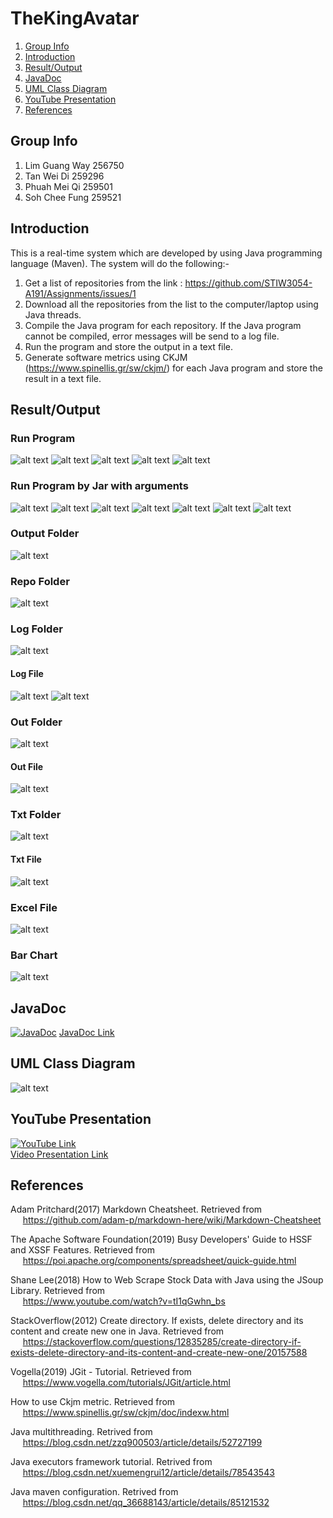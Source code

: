 # TheKingAvatar
1. [Group Info](#group-info)
1. [Introduction](#introduction)
1. [Result/Output](#resultoutput)
1. [JavaDoc](#JavaDoc)
1. [UML Class Diagram](#uml-class-diagram)
1. [YouTube Presentation](#youtube-presentation)
1. [References](#references)

## Group Info  
1. Lim Guang Way 256750
1. Tan Wei Di 259296
1. Phuah Mei Qi 259501
1. Soh Chee Fung 259521

## Introduction  
This is a real-time system which are developed by using Java programming language (Maven). The system will do the following:-    

1) Get a list of repositories from the link : https://github.com/STIW3054-A191/Assignments/issues/1      
2) Download all the repositories from the list to the computer/laptop using Java threads.    
3) Compile the Java program for each repository. If the Java program cannot be compiled, error messages will be send to a log file.  
4) Run the program and store the output in a text file.   
5) Generate software metrics using CKJM (https://www.spinellis.gr/sw/ckjm/) for each Java program and store the result in a text file.   

## Result/Output  

### Run Program
![alt text](https://github.com/STIW3054-A191/TheKingAvatar/blob/master/Output/1.PNG "Run Program 1")
![alt text](https://github.com/STIW3054-A191/TheKingAvatar/blob/master/Output/2.PNG "Run Program 2")
![alt text](https://github.com/STIW3054-A191/TheKingAvatar/blob/master/Output/3.PNG "Run Program 3")
![alt text](https://github.com/STIW3054-A191/TheKingAvatar/blob/master/Output/4.PNG "Run Program 4")
![alt text](https://github.com/STIW3054-A191/TheKingAvatar/blob/master/Output/5.PNG "Run Program 5")

### Run Program by Jar with arguments
![alt text](https://github.com/STIW3054-A191/TheKingAvatar/blob/master/Output/jar1.PNG "Jar 1")
![alt text](https://github.com/STIW3054-A191/TheKingAvatar/blob/master/Output/jar2.PNG "Jar 2")
![alt text](https://github.com/STIW3054-A191/TheKingAvatar/blob/master/Output/jar3.PNG "Jar 3")
![alt text](https://github.com/STIW3054-A191/TheKingAvatar/blob/master/Output/jar4.PNG "Jar 4")
![alt text](https://github.com/STIW3054-A191/TheKingAvatar/blob/master/Output/jar5.PNG "Jar 5")
![alt text](https://github.com/STIW3054-A191/TheKingAvatar/blob/master/Output/jar6.PNG "Jar 6")
![alt text](https://github.com/STIW3054-A191/TheKingAvatar/blob/master/Output/jar7.PNG "Jar 7")

### Output Folder
![alt text](https://github.com/STIW3054-A191/TheKingAvatar/blob/master/Output/Folder.PNG "Folder")

### Repo Folder
![alt text](https://github.com/STIW3054-A191/TheKingAvatar/blob/master/Output/RepoFolder.PNG "Repo Folder")

### Log Folder
![alt text](https://github.com/STIW3054-A191/TheKingAvatar/blob/master/Output/LogFolder.PNG "Log Folder")

#### Log File
![alt text](https://github.com/STIW3054-A191/TheKingAvatar/blob/master/Output/log1.PNG "Log File")
![alt text](https://github.com/STIW3054-A191/TheKingAvatar/blob/master/Output/log2.PNG "Log File")

### Out Folder
![alt text](https://github.com/STIW3054-A191/TheKingAvatar/blob/master/Output/OutFolder.PNG "Out Folder")

#### Out File
![alt text](https://github.com/STIW3054-A191/TheKingAvatar/blob/master/Output/out.PNG "Out File")

### Txt Folder
![alt text](https://github.com/STIW3054-A191/TheKingAvatar/blob/master/Output/TxtFolder.PNG "Txt Folder")

#### Txt File
![alt text](https://github.com/STIW3054-A191/TheKingAvatar/blob/master/Output/out.PNG "Txt File")

### Excel File
![alt text](https://github.com/STIW3054-A191/TheKingAvatar/blob/master/Output/Excel.PNG "Excel")

### Bar Chart
![alt text](https://github.com/STIW3054-A191/TheKingAvatar/blob/master/Output/BarChart.PNG "Bar Chart")

## JavaDoc
[![JavaDoc](https://github.com/STIW3054-A191/TheKingAvatar/blob/master/Output/JavaDoc.PNG)](https://stiw3054-a191.github.io/TheKingAvatar/JavaDoc/index.html "JavaDoc") 
[JavaDoc Link](https://stiw3054-a191.github.io/TheKingAvatar/JavaDoc/index.html)

## UML Class Diagram  
![alt text](https://github.com/STIW3054-A191/TheKingAvatar/blob/master/ClassDiagram/ClassDiagram.jpg "Class Diagram")

## YouTube Presentation 
[![YouTube Link](https://img.youtube.com/vi/nBSl7BEBgqk/0.jpg)](https://youtu.be/nBSl7BEBgqk "Video Presentation Link")  
[Video Presentation Link](https://youtu.be/nBSl7BEBgqk)

## References  
Adam Pritchard(2017) Markdown Cheatsheet. Retrieved from   
&nbsp;&nbsp;&nbsp;&nbsp; https://github.com/adam-p/markdown-here/wiki/Markdown-Cheatsheet

The Apache Software Foundation(2019) Busy Developers' Guide to HSSF and XSSF Features. Retrieved from   
&nbsp;&nbsp;&nbsp;&nbsp; https://poi.apache.org/components/spreadsheet/quick-guide.html

Shane Lee(2018) How to Web Scrape Stock Data with Java using the JSoup Library. Retrieved from   
&nbsp;&nbsp;&nbsp;&nbsp; https://www.youtube.com/watch?v=tI1qGwhn_bs  

StackOverflow(2012) Create directory. If exists, delete directory and its content and create new one in Java. Retrieved from  
&nbsp;&nbsp;&nbsp;&nbsp; https://stackoverflow.com/questions/12835285/create-directory-if-exists-delete-directory-and-its-content-and-create-new-one/20157588

Vogella(2019) JGit - Tutorial. Retrieved from    
&nbsp;&nbsp;&nbsp;&nbsp; https://www.vogella.com/tutorials/JGit/article.html  

How to use Ckjm metric. Retrieved from  
&nbsp;&nbsp;&nbsp;&nbsp; https://www.spinellis.gr/sw/ckjm/doc/indexw.html

Java multithreading. Retrived from  
&nbsp;&nbsp;&nbsp;&nbsp; https://blog.csdn.net/zzq900503/article/details/52727199 

Java executors framework tutorial. Retrived from  
&nbsp;&nbsp;&nbsp;&nbsp; https://blog.csdn.net/xuemengrui12/article/details/78543543

Java maven configuration. Retrived from  
&nbsp;&nbsp;&nbsp;&nbsp; https://blog.csdn.net/qq_36688143/article/details/85121532
